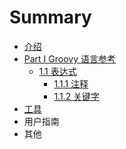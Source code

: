 # Summary

* [介绍](README.md)
* [Part I Groovy 语言参考](chapter1/README.md)
   * [1.1 表达式](chapter1/1.1_syntax/README.md)
       * [1.1.1 注释](chapter1/1.1_syntax/1.1.1_comments.md)
       * [1.1.2 关键字](chapter1/1.1_syntax/1.1.2_keywords.md)
* [工具](chapter2/README.md)
* 用户指南
* 其他

